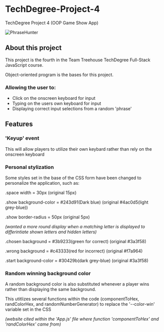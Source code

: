 # TechDegree-Project-4
TechDegree Project 4 (OOP Game Show App)

![PhraseHunter](https://github.com/LilCappi/TechDegree-Project-4/assets/110640816/662cb4c7-413f-4307-a80a-967c6cc84e79)
## About this project

This project is the fourth in the Team Treehouse TechDegree Full-Stack JavaScript course.

Object-oriented program is the bases for this project.

### Allowing the user to:

* Click on the onscreen keyboard for input
* Typing on the users own keyboard for input
* Displaying correct input selections from a random 'phrase'

## Features
### 'Keyup' event

This will allow players to utilize their own keybard rather than rely on the onscreen keyboard

### Personal stylization

Some styles set in the base of the CSS form have been changed to personalize the application, such as:

.space width = 30px (original 15px)

.show background-color = #243d91(Dark blue) (original #4ac0d5(light grey-blue))

.show border-radius = 50px (original 5px) 

*(wanted a more round display when a matching letter is displayed to differintiate shown letters and hidden letters)*

.chosen background = #3b9233(green for correct) (original #3a3f58)

.wrong background = #c43333(red for incorrect) (original #f7a964)

.start background-color = #30429b(dark grey-blue) (original #3a3f58)

### Random winning background color

A random background color is also substituted whenever a player wins rather than displaying the same background.

This utitlizes several functions within the code (componentToHex, randColorHex, and randomNumberGenerator) to replace the '--color-win' variable set in the CSS

*(website cited within the 'App.js' file where function 'componentToHex' and 'randColorHex' came from)*

